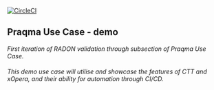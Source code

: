 [![CircleCI](https://circleci.com/gh/naesheim/use-case-radon-demo.svg?style=svg)](https://circleci.com/gh/naesheim/use-case-radon-demo)

## Praqma Use Case - demo

_First iteration of RADON validation through subsection of Praqma Use Case._ 

###### This demo use case will utilise and showcase the features of CTT and xOpera, and their ability for automation through CI/CD.





